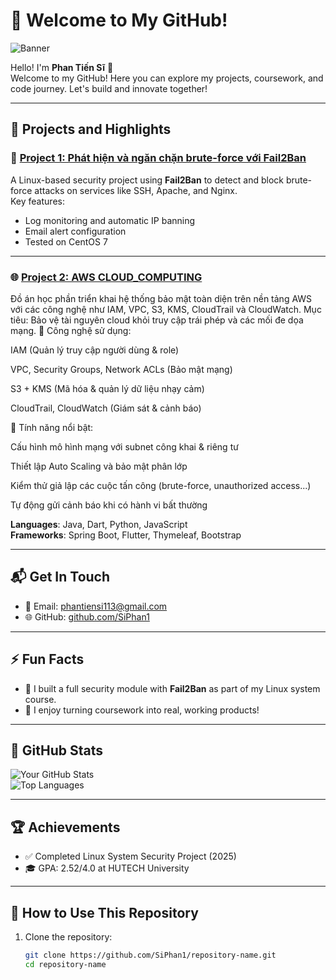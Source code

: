 # 🚀 Welcome to My GitHub!  
![Banner](https://via.placeholder.com/1200x300.png?text=Welcome+to+My+GitHub+Page!)

Hello! I'm **Phan Tiến Sĩ** 👋  
Welcome to my GitHub! Here you can explore my projects, coursework, and code journey. Let's build and innovate together!

---

## 📂 **Projects and Highlights**

### 🔐 [Project 1: Phát hiện và ngăn chặn brute-force với Fail2Ban](https://github.com/SiPhan1/fail2ban-detection)
A Linux-based security project using **Fail2Ban** to detect and block brute-force attacks on services like SSH, Apache, and Nginx.  
Key features:
- Log monitoring and automatic IP banning
- Email alert configuration
- Tested on CentOS 7

---

### 🌐 [Project 2: AWS CLOUD_COMPUTING](https://github.com/SiPhan1/Could_Computing)
Đồ án học phần triển khai hệ thống bảo mật toàn diện trên nền tảng AWS với các công nghệ như IAM, VPC, S3, KMS, CloudTrail và CloudWatch.
Mục tiêu: Bảo vệ tài nguyên cloud khỏi truy cập trái phép và các mối đe dọa mạng.
🔧 Công nghệ sử dụng:

IAM (Quản lý truy cập người dùng & role)

VPC, Security Groups, Network ACLs (Bảo mật mạng)

S3 + KMS (Mã hóa & quản lý dữ liệu nhạy cảm)

CloudTrail, CloudWatch (Giám sát & cảnh báo)

🎯 Tính năng nổi bật:

Cấu hình mô hình mạng với subnet công khai & riêng tư

Thiết lập Auto Scaling và bảo mật phân lớp

Kiểm thử giả lập các cuộc tấn công (brute-force, unauthorized access...)

Tự động gửi cảnh báo khi có hành vi bất thường

**Languages**: Java, Dart, Python, JavaScript  
**Frameworks**: Spring Boot, Flutter, Thymeleaf, Bootstrap  

---

## 📬 **Get In Touch**
- 📧 Email: phantiensi113@gmail.com  
- 🌐 GitHub: [github.com/SiPhan1](https://github.com/SiPhan1)

---

## ⚡ **Fun Facts**
- 🔐 I built a full security module with **Fail2Ban** as part of my Linux system course.
- 🚀 I enjoy turning coursework into real, working products!

---

## 🎯 **GitHub Stats**
![Your GitHub Stats](https://github-readme-stats.vercel.app/api?username=SiPhan1&show_icons=true&theme=radical)  
![Top Languages](https://github-readme-stats.vercel.app/api/top-langs/?username=SiPhan1&layout=compact&theme=radical)

---

## 🏆 **Achievements**
- ✅ Completed Linux System Security Project (2025)
- 🎓 GPA: 2.52/4.0 at HUTECH University

---

## 📝 **How to Use This Repository**
1. Clone the repository:  
   ```bash
   git clone https://github.com/SiPhan1/repository-name.git
   cd repository-name
